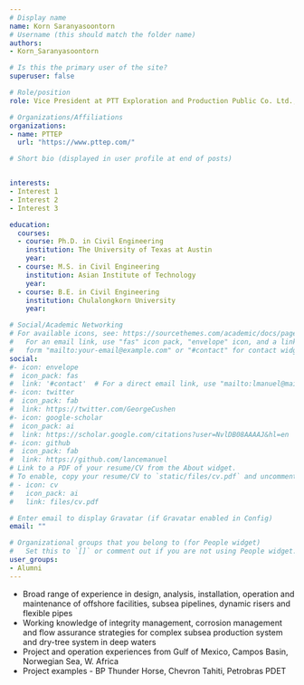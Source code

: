 ```yaml
---
# Display name
name: Korn Saranyasoontorn
# Username (this should match the folder name)
authors:
- Korn_Saranyasoontorn

# Is this the primary user of the site?
superuser: false

# Role/position
role: Vice President at PTT Exploration and Production Public Co. Ltd., Thailand

# Organizations/Affiliations
organizations:
- name: PTTEP
  url: "https://www.pttep.com/"

# Short bio (displayed in user profile at end of posts)


interests:
- Interest 1
- Interest 2
- Interest 3

education:
  courses:
  - course: Ph.D. in Civil Engineering
    institution: The University of Texas at Austin
    year: 
  - course: M.S. in Civil Engineering
    institution: Asian Institute of Technology
    year: 
  - course: B.E. in Civil Engineering
    institution: Chulalongkorn University
    year: 

# Social/Academic Networking
# For available icons, see: https://sourcethemes.com/academic/docs/page-builder/#icons
#   For an email link, use "fas" icon pack, "envelope" icon, and a link in the
#   form "mailto:your-email@example.com" or "#contact" for contact widget.
social:
#- icon: envelope
#  icon_pack: fas
#  link: '#contact'  # For a direct email link, use "mailto:lmanuel@mail.utexas.edu".
#- icon: twitter
#  icon_pack: fab
#  link: https://twitter.com/GeorgeCushen
#- icon: google-scholar
#  icon_pack: ai
#  link: https://scholar.google.com/citations?user=NvlDB08AAAAJ&hl=en
#- icon: github
#  icon_pack: fab
#  link: https://github.com/lancemanuel
# Link to a PDF of your resume/CV from the About widget.
# To enable, copy your resume/CV to `static/files/cv.pdf` and uncomment the lines below.
# - icon: cv
#   icon_pack: ai
#   link: files/cv.pdf

# Enter email to display Gravatar (if Gravatar enabled in Config)
email: ""

# Organizational groups that you belong to (for People widget)
#   Set this to `[]` or comment out if you are not using People widget.
user_groups:
- Alumni
---
```

- Broad range of experience in design, analysis, installation, operation and maintenance of offshore facilities, subsea pipelines, dynamic risers and flexible pipes  
- Working knowledge of integrity management, corrosion management and flow assurance strategies for complex subsea production system and dry-tree system in deep waters  
- Project and operation experiences from Gulf of Mexico, Campos Basin, Norwegian Sea, W. Africa  
- Project examples - BP Thunder Horse, Chevron Tahiti, Petrobras PDET 